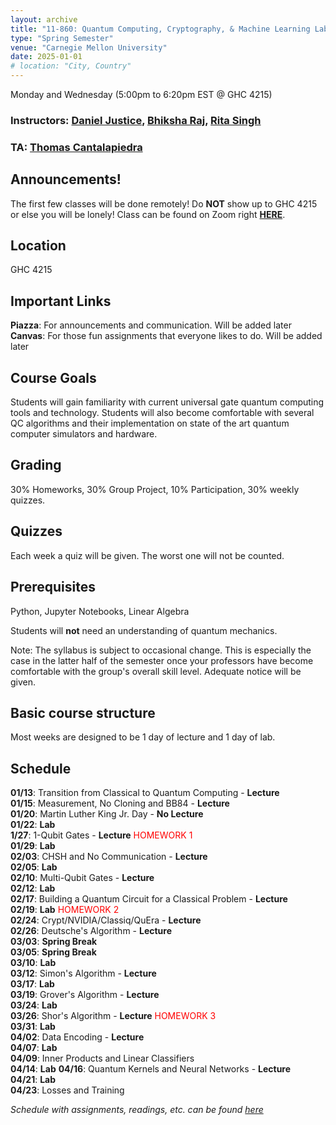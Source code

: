 ```yaml
---
layout: archive
title: "11-860: Quantum Computing, Cryptography, & Machine Learning Lab"
type: "Spring Semester"
venue: "Carnegie Mellon University"
date: 2025-01-01
# location: "City, Country"
---
```


Monday and Wednesday (5:00pm to 6:20pm EST @ GHC 4215)   
### Instructors: [Daniel Justice](https://thequantumturtle.github.io/), [Bhiksha Raj](http://mlsp.cs.cmu.edu/people/bhiksha/), [Rita Singh](http://mlsp.cs.cmu.edu/people/rsingh/index.html) 
### TA: [Thomas Cantalapiedra](https://thomas-scs.github.io/)


## Announcements!
The first few classes will be done remotely! Do **NOT** show up to GHC 4215 or else you will be lonely!
Class can be found on Zoom right [**HERE**](https://cmu.zoom.us/j/99820694854?pwd=WkpFTHFzRlBUUkNqWGpFSlhHaDdqUT09).

## Location
GHC 4215

## Important Links
**Piazza**: For announcements and communication.  Will be added later
**Canvas**: For those fun assignments that everyone likes to do.  Will be added later

## Course Goals
Students will gain familiarity with current universal gate quantum computing tools and technology. Students will also become comfortable with several QC algorithms and their implementation on state of the art quantum computer simulators and hardware. 

## Grading
30% Homeworks, 30% Group Project, 10% Participation, 30% weekly quizzes.

## Quizzes
Each week a quiz will be given. The worst one will not be counted.

## Prerequisites
Python, Jupyter Notebooks, Linear Algebra

Students will **not** need an understanding of quantum mechanics.


Note: The syllabus is subject to occasional change. This is especially the case in the latter half of the semester once your professors have become comfortable with the group's overall skill level. Adequate notice will be given.

## Basic course structure

Most weeks are designed to be 1 day of lecture and 1 day of lab. 


## Schedule
**01/13**: Transition from Classical to Quantum Computing - **Lecture**   
**01/15**: Measurement, No Cloning and BB84 - **Lecture**  
**01/20**: Martin Luther King Jr. Day - **No Lecture**  
**01/22**: **Lab**  
**1/27**: 1-Qubit Gates - **Lecture**  <span style="color:red"> HOMEWORK 1</span>\
**01/29**: **Lab**  
**02/03**: CHSH and No Communication - **Lecture**   
**02/05**: **Lab**  
**02/10**: Multi-Qubit Gates - **Lecture**  
**02/12**: **Lab**  
**02/17**: Building a Quantum Circuit for a Classical Problem - **Lecture**  
**02/19**: **Lab**  <span style="color:red"> HOMEWORK 2</span>\
**02/24**: Crypt/NVIDIA/Classiq/QuEra - **Lecture**  
**02/26**: Deutsche's Algorithm - **Lecture**  
**03/03**: **Spring Break**  
**03/05**: **Spring Break**  
**03/10**: **Lab**  
**03/12**: Simon's Algorithm - **Lecture**  
**03/17**: **Lab**   
**03/19**: Grover's Algorithm - **Lecture**  
**03/24**: **Lab**  
**03/26**: Shor's Algorithm - **Lecture**  <span style="color:red"> HOMEWORK 3</span>\
**03/31**: **Lab**  
**04/02**: Data Encoding - **Lecture**  
**04/07**: **Lab**  
**04/09**: Inner Products and Linear Classifiers    
**04/14**: **Lab** 
**04/16**: Quantum Kernels and Neural Networks - **Lecture**   
**04/21**: **Lab**  
**04/23**: Losses and Training



*Schedule with assignments, readings, etc. can be found [here](/courses/2025-Spring-11860/qcml-spring-2025-syllabus.pdf)*
